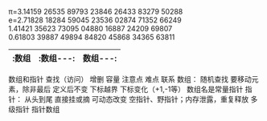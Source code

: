 π=3.14159 26535 89793 23846 26433 83279 50288  
e=2.71828 18284 59045 23536 02874 71352 66249  
  1.41421 35623 73095 04880 16887 24209 69807  
  0.61803 39887 49894 84820 45868 34365 63811  
  
  |:数组|:数组---:|数组---:|
  |:---|:---:|---:|
  
  数组和指针
          查找（访问）  增删                 容量      注意点                          难点               联系
  数组：   随机查找     要移动元素，除非最后  定义后不变  下标越界                        下标变化（+1,-1等）  数组名是常量指针
  指针：   从头到尾     直接挂或摘          可动态改变   空指针、野指针；内存泄露，重复释放  多级指针            指针数组
